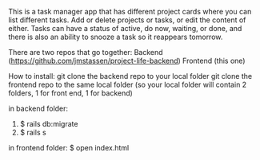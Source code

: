 
This is a task manager app that has different project cards where you can list different tasks. Add or delete projects or tasks, or edit the content of either.
Tasks can have a status of active, do now, waiting, or done, and there is also an ability to snooze a task so it reappears tomorrow.

There are two repos that go together:
Backend (https://github.com/jmstassen/project-life-backend)
Frontend (this one)

How to install:
git clone the backend repo to your local folder
git clone the frontend repo to the same local folder (so your local folder will contain 2 folders, 1 for front end, 1 for backend)

in backend folder:
 1. $ rails db:migrate
 2. $ rails s

in frontend folder:
 $ open index.html
